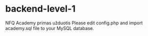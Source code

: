 # backend-level-1
NFQ Academy primas užduotis
Please edit config.php and import academy.sql file to your MySQL database. 
